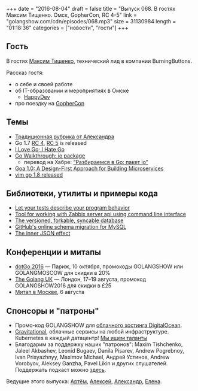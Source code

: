 +++
date = "2016-08-04"
draft = false
title = "Выпуск 068. В гостях Максим Тищенко. Омск, GopherCon, RC 4-5"
link = "golangshow.com/cdn/episodes/068.mp3"
size = 31130984
length = "01:18:36"
categories = ["новости", "гости"]
+++

## Гость

В гостях [Максим Тищенко](https://www.linkedin.com/in/maxim-tishchenko-040aa822), технический лид в компании BurningButtons.

Рассказ гостя:

- о себе и своей работе
- об IT-образовании и мероприятиях в Омске
  - [HappyDev](http://happydev.ru)
- про поездку на [GopherCon](https://gophercon.com/)

## Темы

- [Традиционная рубрика от Александра](https://github.com/LK4D4/report/blob/master/reports/golang-aug04.md)
- Go 1.7 [RC 4](https://groups.google.com/forum/#!topic/golang-dev/5a3tN71JcgU), [RC 5](https://groups.google.com/forum/#!topic/golang-nuts/XaVT6fi1g30) is released
- [I Love Go; I Hate Go](http://dtrace.org/blogs/ahl/2016/08/02/i-love-go-i-hate-go/)
- [Go Walkthrough: io package](https://medium.com/@benbjohnson/go-walkthrough-io-package-8ac5e95a9fbd)
  - перевод на Хабре: [“Разбираемся в Go: пакет io”](https://habrahabr.ru/post/306914/)
- [Goa 1.0: A Design-First Approach for Building Microservices](http://goa.design/blog/hello-goa/)
- [vim go 1.8 released](https://github.com/fatih/vim-go/releases/tag/v1.8)

## Библиотеки, утилиты и примеры кода

- [Let your tests describe your program behavior](https://github.com/kovetskiy/loverage)
- [Tool for working with Zabbix server api using command line interface](https://github.com/kovetskiy/zabbixctl)
- [The versioned, forkable, syncable database](https://github.com/attic-labs/noms)
- [GitHub's online schema migration for MySQL](https://github.com/github/gh-ost)
- [The inner JSON effect](http://thedailywtf.com/articles/the-inner-json-effect)

## Конференции и митапы

- [dotGo 2016](http://www.dotgo.eu) — Париж, 10 октября, промокоды GOLANGSHOW или GOLANGMOSCOW для скидки в 20%
- [The Golang UK](http://golanguk.com) — Лондон, 17–19 августа, промокод GOLANGSHOW2016 для скидки в £25
- [Митап в Москве](http://www.meetup.com/Golang-Moscow/events/231187473/), 6 августа


## Спонсоры и "патроны"

- Промо-код GOLANGSHOW для [облачного хостинга DigitalOcean](https://www.digitalocean.com/?utm_campaign=golangshow&utm_medium=podcast&refcode=63eedb038a3e).
- [Gravitational](http://gravitational.com), облачные сервисы на любой инфраструктуре. Kubernetes в каждый датацентр! [Мы ищем таланты](https://github.com/gravitational/careers)
- Благодарим за поддержку наших "патронов": Maxim Tishchenko, Jaleel Akbashev, Leonid Bugaev, Danila Pisarev, Andrew Pogrebnoy, Ivan Prisyazhnyy, Maximov Michael, Андрей Устинов, Andrew Vorobyov, Aleksey Ganzha, Pavel Likin и других слушателей. Поддержать подкаст можно [здесь](https://www.patreon.com/golangshow).

Ведущие этого выпуска: [Артём](https://twitter.com/miolini), [Алексей](https://twitter.com/paaleksey), [Александр](https://twitter.com/LK4D4math), [Елена](https://twitter.com/webdeva).
